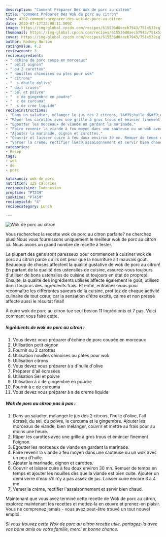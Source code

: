 ```yaml
---
description: "Comment Préparer Des Wok de porc au citron"
title: "Comment Préparer Des Wok de porc au citron"
slug: 4262-comment-preparer-des-wok-de-porc-au-citron
date: 2020-07-17T23:08:11.509Z
image: https://img-global.cpcdn.com/recipes/615536d0aecb7943/751x532cq70/wok-de-porc-au-citron-photo-principale-de-la-recette.jpg
thumbnail: https://img-global.cpcdn.com/recipes/615536d0aecb7943/751x532cq70/wok-de-porc-au-citron-photo-principale-de-la-recette.jpg
cover: https://img-global.cpcdn.com/recipes/615536d0aecb7943/751x532cq70/wok-de-porc-au-citron-photo-principale-de-la-recette.jpg
author: Rodney Norton
ratingvalue: 4.2
reviewcount: 3
recipeingredient:
- " dchine de porc coupe en morceaux"
- " petit oignon"
- " ou 2 carottes"
- " nouilles chinoises ou ptes pour wok"
- " citrons"
- "  s dhuile dolive"
- " dail crases"
- " Sel et poivre"
- "  c de gingembre en poudre"
- "  c de curcuma"
- "  s de crme liquide"
recipeinstructions:
- "Dans un saladier, mélanger le jus des 2 citrons, l&#39;huile d&#39;olive, l&#39;ail écrasé, du sel, du poivre, le curcuma et le gingembre. Ajouter les morceaux de viande, bien mélanger, couvrir et mettre au frais pour au moins une heure."
- "Râper les carottes avec une grille à gros trous et émincer finement l&#39;oignon."
- "Egoutter les morceaux de viande en gardant la marinade."
- "Faire revenir la viande à feu moyen dans une sauteuse ou un wok avec un peu d&#39;huile."
- "Ajouter la marinade, oignon et carottes."
- "Couvrir et laisser cuire à feu doux environ 30 mn. Remuer de temps en temps et ajouter les nouilles dès que la viande est bien cuite. Ajouter un demi verre d&#39;eau s&#39;il n&#39;y a pas assez de jus. Laisser cuire encore 3 à 4 mn."
- "Verser la crème, rectifier l&#39;assaisonnement et servir bien chaud."
categories:
- Resep
tags:
- wok
- de
- porc

katakunci: wok de porc 
nutrition: 125 calories
recipecuisine: Indonesian
preptime: "PT23M"
cooktime: "PT45M"
recipeyield: "4"
recipecategory: Lunch

---
```



![Wok de porc au citron](https://img-global.cpcdn.com/recipes/615536d0aecb7943/751x532cq70/wok-de-porc-au-citron-photo-principale-de-la-recette.jpg)

Vous recherchez la recette wok de porc au citron parfaite? ne cherchez plus! Nous vous fournissons uniquement le meilleur wok de porc au citron ici. Nous avons un grand nombre de recette à tester.

La plupart des gens sont paresseux pour commencer à cuisiner wok de porc au citron parce qu'ils ont peur que la nourriture ait mauvais goût. Beaucoup de choses affectent la qualité gustative de wok de porc au citron! En partant de la qualité des ustensiles de cuisine, assurez-vous toujours d'utiliser de bons ustensiles de cuisine et toujours en état de propreté. Ensuite, la qualité des ingrédients utilisés affecte également le goût, utilisez donc toujours des ingrédients frais. Et enfin, entraînez-vous pour reconnaître les différentes saveurs de la cuisine, profitez de chaque activité culinaire de tout cœur, car la sensation d'être excité, calme et non pressé affecte aussi le résultat final!

<!--inarticleads1-->

À cuire wok de porc au citron tue seul besion 11 Ingrédients et 7 pas. Voici comment vous faire cette.

##### Ingrédients de wok de porc au citron :

1. Vous devez vous préparer  d&#39;échine de porc coupée en morceaux
1. Utilisation  petit oignon
1. Fournir  ou 2 carottes
1. Utilisation  nouilles chinoises ou pâtes pour wok
1. Utilisation  citrons
1. Vous devez vous préparer  à s d&#39;huile d&#39;olive
1. Préparer  d&#39;ail écrasées
1. Utilisation  Sel et poivre
1. Utilisation  à c de gingembre en poudre
1. Fournir  à c de curcuma
1. Vous devez vous préparer  à s de crème liquide




<!--inarticleads2-->

##### Wok de porc au citron pas à pas :

1. Dans un saladier, mélanger le jus des 2 citrons, l&#39;huile d&#39;olive, l&#39;ail écrasé, du sel, du poivre, le curcuma et le gingembre. Ajouter les morceaux de viande, bien mélanger, couvrir et mettre au frais pour au moins une heure.
1. Râper les carottes avec une grille à gros trous et émincer finement l&#39;oignon.
1. Egoutter les morceaux de viande en gardant la marinade.
1. Faire revenir la viande à feu moyen dans une sauteuse ou un wok avec un peu d&#39;huile.
1. Ajouter la marinade, oignon et carottes.
1. Couvrir et laisser cuire à feu doux environ 30 mn. Remuer de temps en temps et ajouter les nouilles dès que la viande est bien cuite. Ajouter un demi verre d&#39;eau s&#39;il n&#39;y a pas assez de jus. Laisser cuire encore 3 à 4 mn.
1. Verser la crème, rectifier l&#39;assaisonnement et servir bien chaud.




<!--inarticleads1-->

<p>
Maintenant que vous avez terminé cette recette de Wok de porc au citron, explorez maintenant les recettes et mettez-la en œuvre et prenez-en plaisir. Vous ne comprenez jamais - vous avez peut-être trouvé un tout nouvel emploi.
</p>

<p>
<i>Si vous trouvez cette Wok de porc au citron recette utile, partagez-la avec vos bons amis ou votre famille, merci et bonne chance.</i>
</p>
